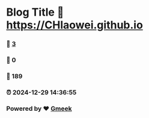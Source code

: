 # Blog Title :link: https://CHlaowei.github.io 
### :page_facing_up: [3](https://CHlaowei.github.io/tag.html) 
### :speech_balloon: 0 
### :hibiscus: 189 
### :alarm_clock: 2024-12-29 14:36:55 
### Powered by :heart: [Gmeek](https://github.com/Meekdai/Gmeek)
